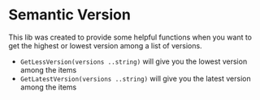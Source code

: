 # Semantic Version

This lib was created to provide some helpful functions when you want to get the highest or lowest version among a list of versions.

- `GetLessVersion(versions ..string)` will give you the lowest version among the items
- `GetLatestVersion(versions ..string)` will give you the latest version among the items
